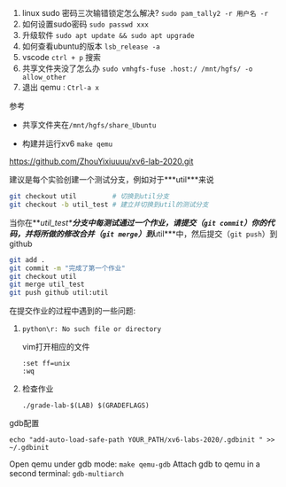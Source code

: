 1. linux sudo 密码三次输错锁定怎么解决? `sudo pam_tally2 -r 用户名 -r`
2. 如何设置sudo密码 `sudo passwd xxx`
3. 升级软件 `sudo apt update && sudo apt upgrade`
4. 如何查看ubuntu的版本 `lsb_release -a`
5. vscode `ctrl + p` 搜索
6. 共享文件夹没了怎么办 `sudo vmhgfs-fuse .host:/ /mnt/hgfs/ -o allow_other`
7. 退出 qemu : `Ctrl-a x`

参考

[参考]: https://github.com/weijiew/everystep/blob/master/src/6.S081/0-summary.md

* 共享文件夹在`/mnt/hgfs/share_Ubuntu`

* 构建并运行xv6 `make qemu`

https://github.com/ZhouYixiuuuu/xv6-lab-2020.git

建议是每个实验创建一个测试分支，例如对于***util\***来说

```bash
git checkout util         # 切换到util分支
git checkout -b util_test # 建立并切换到util的测试分支
```

当你在***util_test\***分支中每测试通过一个作业，请提交（`git commit`）你的代码，并将所做的修改合并（`git merge`）到***util\***中，然后提交（`git push`）到github

```bash
git add .
git commit -m "完成了第一个作业"
git checkout util
git merge util_test
git push github util:util
```

在提交作业的过程中遇到的一些问题:

1. `python\r: No such file or directory`

   vim打开相应的文件

   ```
   :set ff=unix
   :wq
   ```

2. 检查作业

   ```
   ./grade-lab-$(LAB) $(GRADEFLAGS)
   ```




gdb配置

```shell
echo "add-auto-load-safe-path YOUR_PATH/xv6-labs-2020/.gdbinit " >> ~/.gdbinit
```

Open qemu under gdb mode:
`make qemu-gdb`
Attach gdb to qemu in a second terminal:
`gdb-multiarch`
